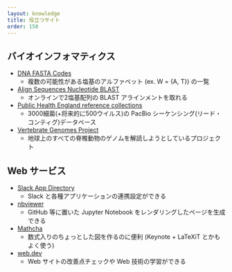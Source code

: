 ```yaml
---
layout: knowledge
title: 役立つサイト
order: 150
---
```




## バイオインフォマティクス

* [DNA FASTA Codes](http://www.boekhoff.info/dna-fasta-codes/)
  * 複数の可能性がある塩基のアルファベット (ex. W = {A, T}) の一覧
* [Align Sequences Nucleotide BLAST](https://blast.ncbi.nlm.nih.gov/Blast.cgi?PAGE_TYPE=BlastSearch&PROG_DEF=blastn&BLAST_PROG_DEF=megaBlast&BLAST_SPEC=blast2seq)
  * オンラインで2塩基配列の BLAST アラインメントを取れる
* [Public Health England reference collections](https://www.sanger.ac.uk/resources/downloads/bacteria/nctc/)
  * 3000細菌(+将来的に500ウイルス)の PacBio シーケンシング(リード・コンティグ)データベース
* [Vertebrate Genomes Project](https://vertebrategenomesproject.org/)
  * 地球上のすべての脊椎動物のゲノムを解読しようとしているプロジェクト



## Web サービス

* [Slack App Directory](https://slack.com/apps)
  * Slack と各種アプリケーションの連携設定ができる
* [nbviewer](https://nbviewer.jupyter.org/)
  * GitHub 等に置いた Jupyter Notebook をレンダリングしたページを生成できる
* [Mathcha](https://www.mathcha.io/editor)
  * 数式入りのちょっとした図を作るのに便利 (Keynote + LaTeXiT とかもよく使う)
* [web.dev](https://web.dev/)
  * Web サイトの改善点チェックや Web 技術の学習ができる

